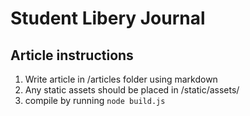 # Student Libery Journal

## Article instructions

1. Write article in /articles folder using markdown
1. Any static assets should be placed in /static/assets/
1. compile by running `node build.js`